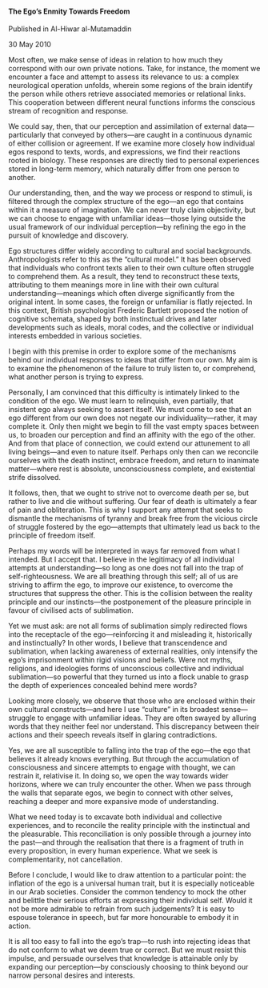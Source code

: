 <h4>The Ego’s Enmity Towards Freedom</h4>

Published in Al-Hiwar al-Mutamaddin

30 May 2010

Most often, we make sense of ideas in relation to how much they correspond with our own private notions. Take, for instance, the moment we encounter a face and attempt to assess its relevance to us: a complex neurological operation unfolds, wherein some regions of the brain identify the person while others retrieve associated memories or relational links. This cooperation between different neural functions informs the conscious stream of recognition and response.

We could say, then, that our perception and assimilation of external data—particularly that conveyed by others—are caught in a continuous dynamic of either collision or agreement. If we examine more closely how individual egos respond to texts, words, and expressions, we find their reactions rooted in biology. These responses are directly tied to personal experiences stored in long-term memory, which naturally differ from one person to another.

Our understanding, then, and the way we process or respond to stimuli, is filtered through the complex structure of the ego—an ego that contains within it a measure of imagination. We can never truly claim objectivity, but we can choose to engage with unfamiliar ideas—those lying outside the usual framework of our individual perception—by refining the ego in the pursuit of knowledge and discovery.

Ego structures differ widely according to cultural and social backgrounds. Anthropologists refer to this as the “cultural model.” It has been observed that individuals who confront texts alien to their own culture often struggle to comprehend them. As a result, they tend to reconstruct these texts, attributing to them meanings more in line with their own cultural understanding—meanings which often diverge significantly from the original intent. In some cases, the foreign or unfamiliar is flatly rejected. In this context, British psychologist Frederic Bartlett proposed the notion of cognitive schemata, shaped by both instinctual drives and later developments such as ideals, moral codes, and the collective or individual interests embedded in various societies.

I begin with this premise in order to explore some of the mechanisms behind our individual responses to ideas that differ from our own. My aim is to examine the phenomenon of the failure to truly listen to, or comprehend, what another person is trying to express.

Personally, I am convinced that this difficulty is intimately linked to the condition of the ego. We must learn to relinquish, even partially, that insistent ego always seeking to assert itself. We must come to see that an ego different from our own does not negate our individuality—rather, it may complete it. Only then might we begin to fill the vast empty spaces between us, to broaden our perception and find an affinity with the ego of the other. And from that place of connection, we could extend our attunement to all living beings—and even to nature itself. Perhaps only then can we reconcile ourselves with the death instinct, embrace freedom, and return to inanimate matter—where rest is absolute, unconsciousness complete, and existential strife dissolved.

It follows, then, that we ought to strive not to overcome death per se, but rather to live and die without suffering. Our fear of death is ultimately a fear of pain and obliteration. This is why I support any attempt that seeks to dismantle the mechanisms of tyranny and break free from the vicious circle of struggle fostered by the ego—attempts that ultimately lead us back to the principle of freedom itself.

Perhaps my words will be interpreted in ways far removed from what I intended. But I accept that. I believe in the legitimacy of all individual attempts at understanding—so long as one does not fall into the trap of self-righteousness. We are all breathing through this self; all of us are striving to affirm the ego, to improve our existence, to overcome the structures that suppress the other. This is the collision between the reality principle and our instincts—the postponement of the pleasure principle in favour of civilised acts of sublimation.

Yet we must ask: are not all forms of sublimation simply redirected flows into the receptacle of the ego—reinforcing it and misleading it, historically and instinctually? In other words, I believe that transcendence and sublimation, when lacking awareness of external realities, only intensify the ego’s imprisonment within rigid visions and beliefs. Were not myths, religions, and ideologies forms of unconscious collective and individual sublimation—so powerful that they turned us into a flock unable to grasp the depth of experiences concealed behind mere words?

Looking more closely, we observe that those who are enclosed within their own cultural constructs—and here I use “culture” in its broadest sense—struggle to engage with unfamiliar ideas. They are often swayed by alluring words that they neither feel nor understand. This discrepancy between their actions and their speech reveals itself in glaring contradictions.

Yes, we are all susceptible to falling into the trap of the ego—the ego that believes it already knows everything. But through the accumulation of consciousness and sincere attempts to engage with thought, we can restrain it, relativise it. In doing so, we open the way towards wider horizons, where we can truly encounter the other. When we pass through the walls that separate egos, we begin to connect with other selves, reaching a deeper and more expansive mode of understanding.

What we need today is to excavate both individual and collective experiences, and to reconcile the reality principle with the instinctual and the pleasurable. This reconciliation is only possible through a journey into the past—and through the realisation that there is a fragment of truth in every proposition, in every human experience. What we seek is complementarity, not cancellation.

Before I conclude, I would like to draw attention to a particular point: the inflation of the ego is a universal human trait, but it is especially noticeable in our Arab societies. Consider the common tendency to mock the other and belittle their serious efforts at expressing their individual self. Would it not be more admirable to refrain from such judgements? It is easy to espouse tolerance in speech, but far more honourable to embody it in action.

It is all too easy to fall into the ego’s trap—to rush into rejecting ideas that do not conform to what we deem true or correct. But we must resist this impulse, and persuade ourselves that knowledge is attainable only by expanding our perception—by consciously choosing to think beyond our narrow personal desires and interests.